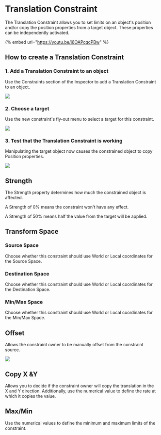 # Translation Constraint

The Translation Constraint allows you to set limits on an object's position and/or copy the position properties from a target object. These properties can be independently activated.&#x20;

{% embed url="https://youtu.be/i6OAPcqcPBw" %}

## How to create a Translation Constraint

### 1. Add a Translation Constraint to an object

Use the Constraints section of the Inspector to add a Translation Constraint to an object.

![](../../.gitbook/assets/2021-08-19-15.14.22.gif)

### 2. Choose a target

Use the new constraint's fly-out menu to select a target for this constraint.

![](../../.gitbook/assets/2021-08-19-15.43.48.gif)

### 3. Test that the Translation Constraint is working

Manipulating the target object now causes the constrained object to copy Position properties.

![](../../.gitbook/assets/2021-08-19-15.47.25.gif)

## Strength <a href="#target" id="target"></a>

The Strength property determines how much the constrained object is affected.

A Strength of 0% means the constraint won't have any effect.

A Strength of 50% means half the value from the target will be applied.

## Transform Space

### Source Space

Choose whether this constraint should use World or Local coordinates for the Source Space.

### Destination Space

Choose whether this constraint should use World or Local coordinates for the Destination Space.

### Min/Max Space

Choose whether this constraint should use World or Local coordinates for the Min/Max Space.

## Offset

Allows the constraint owner to be manually offset from the constraint source.

![](../../.gitbook/assets/2021-08-19-15.49.58.gif)

## Copy X \&Y

Allows you to decide if the constraint owner will copy the translation in the X and Y direction. Additionally, use the numerical value to define the rate at which it copies the value.

## Max/Min

Use the numerical values to define the minimum and maximum limits of the constraint.





